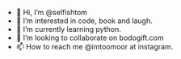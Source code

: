 - 👋 Hi, I’m @selfishtom
- 👀 I’m interested in code, book and laugh.
- 🌱 I’m currently learning python.
- 💞️ I’m looking to collaborate on bodogift.com
- 📫 How to reach me @imtoomoor at instagram.

<!---
selfishtom/selfishtom is a ✨ special ✨ repository because its `README.md` (this file) appears on your GitHub profile.
You can click the Preview link to take a look at your changes.
--->
